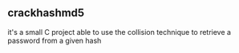 ## crackhashmd5
it's a small C project able to use the collision technique to retrieve a password from a given hash
